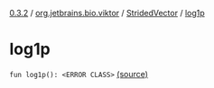 [0.3.2](../../index.md) / [org.jetbrains.bio.viktor](../index.md) / [StridedVector](index.md) / [log1p](.)

# log1p

`fun log1p(): <ERROR CLASS>` [(source)](https://github.com/JetBrains-Research/viktor/blob/0.3.2/src/main/kotlin/org/jetbrains/bio/viktor/StridedVector.kt#L274)